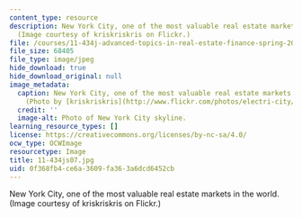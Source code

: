 ```yaml
---
content_type: resource
description: New York City, one of the most valuable real estate markets in the world.
  (Image courtesy of kriskriskris on Flickr.)
file: /courses/11-434j-advanced-topics-in-real-estate-finance-spring-2007/0f368fb4ce6a3609fa363a6dcd6452cb_11-434js07.jpg
file_size: 68405
file_type: image/jpeg
hide_download: true
hide_download_original: null
image_metadata:
  caption: New York City, one of the most valuable real estate markets in the world.
    (Photo by [kriskriskris](http://www.flickr.com/photos/electri-city/) on Flickr.)
  credit: ''
  image-alt: Photo of New York City skyline.
learning_resource_types: []
license: https://creativecommons.org/licenses/by-nc-sa/4.0/
ocw_type: OCWImage
resourcetype: Image
title: 11-434js07.jpg
uid: 0f368fb4-ce6a-3609-fa36-3a6dcd6452cb
---
```

New York City, one of the most valuable real estate markets in the world. (Image courtesy of kriskriskris on Flickr.)